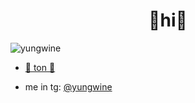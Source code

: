 <h1 align="center">🍭hi🍭</h1>
<!-- <h3 align="center">i am blockhain dev python engineer</h3> -->

<p align="left"> <img src="https://komarev.com/ghpvc/?username=yungwine&label=Profile%20views&color=63ace5&style=flat" alt="yungwine" /> </p>

- [💎 ton 💎](https://ton.org)

- me in tg: [@yungwine](https://t.me/yungwine)

<p align="left">
</p>

<!-- <p>&nbsp;<img align="center" src="https://github-readme-stats.vercel.app/api?username=yungwine&show_icons=true&locale=en" alt="yungwine" /></p> -->
